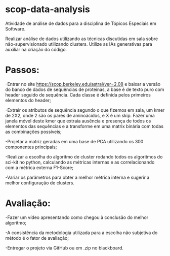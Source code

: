 # scop-data-analysis
Atividade de análise de dados para a disciplina de Tópicos Especiais em Software.

Realizar análise de dados utilizando as técnicas discutidas em sala sobre não-supervisionado utilizando clusters. Utilize as IAs generativas para auxiliar na criação do código.

# Passos:
  -Entrar no site https://scop.berkeley.edu/astral/ver=2.08 e baixar a versão do banco de dados de sequências de proteínas, a base é de texto puro com header seguido de sequência.  Cada classe é definida pelos primeiros elementos do header;<br>

  -Extrair os atributos de sequência segundo o que fizemos em sala, um kmer de 2X2, onde 2 são os pares de aminoácidos, e X é um skip. Fazer uma janela móvel deste kmer que extraia ausência e presença de todos os elementos das sequências e a transforme em uma matrix binária com todas as combinações possíveis;<br>
  
  -Projetar a matriz geradas em uma base de PCA utilizando os 300 componentes principais;<br>
  
  -Realizar a escolha do algoritmo de cluster rodando todos os algoritmos do sci-kit no python, calculando as métricas internas e as correlacionando com a métrica externa F1-Score;<br>
  
  -Variar os parâmetros para obter a melhor métrica interna e sugerir a melhor configuração de clusters.


# Avaliação:
  -Fazer um vídeo apresentando como chegou à conclusão do melhor algoritmo;<br>
  
  -A consistência da metodologia utilizada para a escolha não subjetiva do método é o fator de avaliação;<br>
  
  -Entregar o projeto via GitHub ou em .zip no blackboard.